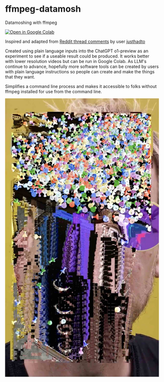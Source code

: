 # ffmpeg-datamosh

Datamoshing with ffmpeg

[![Open in Google Colab](https://colab.research.google.com/assets/colab-badge.svg)](https://colab.research.google.com/github/whatmakeart/ffmpeg-datamosh/blob/main/ffmpeg_datamosh.ipynb)

Inspired and adapted from [Reddit thread comments](https://www.reddit.com/r/datamoshing/comments/t46x3i/datamoshing_with_ffmpeg_howto_in_comments/) by user [justhadto](https://www.reddit.com/user/justhadto/)

Created using plain language inputs into the ChatGPT o1-preview as an experiment to see if a useable result could be produced. It works better with lower resolution videos but can be run in Google Colab. As LLM's continue to advance, hopefully more software tools can be created by users with plain language instructions so people can create and make the things that they want.

Simplifies a command line process and makes it accessible to folks without ffmpeg installed for use from the command line.

![Example Datamosh Output](https://github.com/whatmakeart/ffmpeg-datamosh/blob/ebfcf19ea6b3fdfb4fceb4a598a3cef61305f326/img/example-datamosh-output.jpg)
